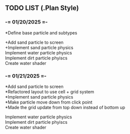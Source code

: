 ## TODO LIST (.Plan Style)

### -= 01/20/2025 =-

*Define base particle and subtypes  

+Add sand particle to screen  
+Implement sand particle physics  
Implement water particle physics  
Implement dirt particle phyiscs  
Create water shader  

### -= 01/21/2025 =-

*Add sand particle to screen  
*Refactored layout to use cell + grid system  
*Implement sand particle physics  
*Make particle move down from click point  
*Made the grid update from top down instead of bottom up  

Implement water particle physics  
Implement dirt particle phyiscs  
Create water shader  


